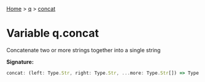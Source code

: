 [Home](../../../index.md) &gt; [q](../../q.md) &gt; [concat](./concat.md)

# Variable q.concat

Concatenate two or more strings together into a single string

<b>Signature:</b>

```typescript
concat: (left: Type.Str, right: Type.Str, ...more: Type.Str[]) => Type.Concat
```
